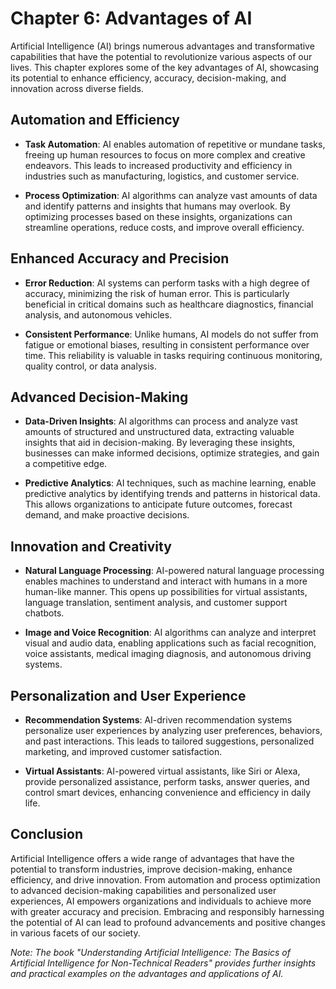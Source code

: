 Chapter 6: Advantages of AI
===========================

Artificial Intelligence (AI) brings numerous advantages and transformative capabilities that have the potential to revolutionize various aspects of our lives. This chapter explores some of the key advantages of AI, showcasing its potential to enhance efficiency, accuracy, decision-making, and innovation across diverse fields.

Automation and Efficiency
-------------------------

* **Task Automation**: AI enables automation of repetitive or mundane tasks, freeing up human resources to focus on more complex and creative endeavors. This leads to increased productivity and efficiency in industries such as manufacturing, logistics, and customer service.

* **Process Optimization**: AI algorithms can analyze vast amounts of data and identify patterns and insights that humans may overlook. By optimizing processes based on these insights, organizations can streamline operations, reduce costs, and improve overall efficiency.

Enhanced Accuracy and Precision
-------------------------------

* **Error Reduction**: AI systems can perform tasks with a high degree of accuracy, minimizing the risk of human error. This is particularly beneficial in critical domains such as healthcare diagnostics, financial analysis, and autonomous vehicles.

* **Consistent Performance**: Unlike humans, AI models do not suffer from fatigue or emotional biases, resulting in consistent performance over time. This reliability is valuable in tasks requiring continuous monitoring, quality control, or data analysis.

Advanced Decision-Making
------------------------

* **Data-Driven Insights**: AI algorithms can process and analyze vast amounts of structured and unstructured data, extracting valuable insights that aid in decision-making. By leveraging these insights, businesses can make informed decisions, optimize strategies, and gain a competitive edge.

* **Predictive Analytics**: AI techniques, such as machine learning, enable predictive analytics by identifying trends and patterns in historical data. This allows organizations to anticipate future outcomes, forecast demand, and make proactive decisions.

Innovation and Creativity
-------------------------

* **Natural Language Processing**: AI-powered natural language processing enables machines to understand and interact with humans in a more human-like manner. This opens up possibilities for virtual assistants, language translation, sentiment analysis, and customer support chatbots.

* **Image and Voice Recognition**: AI algorithms can analyze and interpret visual and audio data, enabling applications such as facial recognition, voice assistants, medical imaging diagnosis, and autonomous driving systems.

Personalization and User Experience
-----------------------------------

* **Recommendation Systems**: AI-driven recommendation systems personalize user experiences by analyzing user preferences, behaviors, and past interactions. This leads to tailored suggestions, personalized marketing, and improved customer satisfaction.

* **Virtual Assistants**: AI-powered virtual assistants, like Siri or Alexa, provide personalized assistance, perform tasks, answer queries, and control smart devices, enhancing convenience and efficiency in daily life.

Conclusion
----------

Artificial Intelligence offers a wide range of advantages that have the potential to transform industries, improve decision-making, enhance efficiency, and drive innovation. From automation and process optimization to advanced decision-making capabilities and personalized user experiences, AI empowers organizations and individuals to achieve more with greater accuracy and precision. Embracing and responsibly harnessing the potential of AI can lead to profound advancements and positive changes in various facets of our society.

*Note: The book "Understanding Artificial Intelligence: The Basics of Artificial Intelligence for Non-Technical Readers" provides further insights and practical examples on the advantages and applications of AI.*
